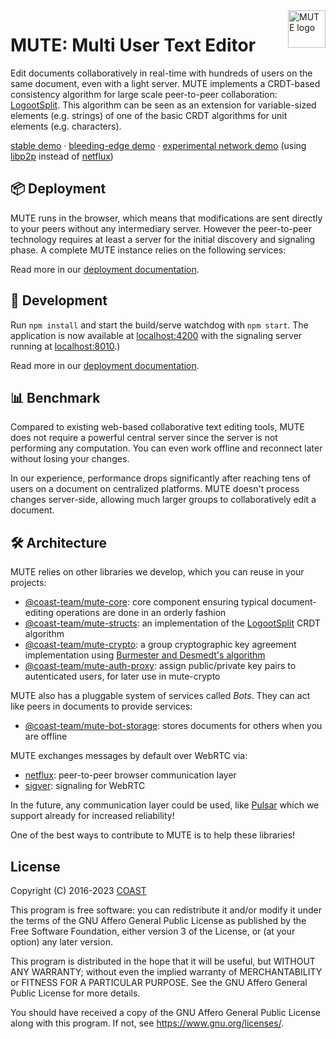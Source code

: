 <a href="https://gitlab.inria.fr/coast-team/mute/mute">
  <img src="https://gitlab.inria.fr/coast-team/mute/mute/-/raw/main/src/assets/images/icons/icon-512x512.png?inline=false" alt="MUTE logo" title="MUTE" align="right" height="60" />
</a>

# MUTE: Multi User Text Editor

Edit documents collaboratively in real-time with hundreds of users on the same document, even with a light server. MUTE implements a CRDT-based consistency algorithm for large scale peer-to-peer collaboration: [LogootSplit](https://github.com/coast-team/mute-structs#ref-1). This algorithm can be seen as an extension for variable-sized elements (e.g. strings) of one of the basic CRDT algorithms for unit elements (e.g. characters).

[stable demo](https://mutehost.loria.fr) · [bleeding-edge demo](https://mutehost.loria.fr:8004) · [experimental network demo](https://mutehost.loria.fr:8006) (using [libp2p](https://libp2p.io/) instead of [netflux](https://github.com/coast-team/netflux))

## :package: Deployment

MUTE runs in the browser, which means that modifications are sent directly to your peers without any intermediary server. However the peer-to-peer technology requires at least a server for the initial discovery and signaling phase. A complete MUTE instance relies on the following services:

Read more in our [deployment documentation](https://gitlab.inria.fr/coast-team/mute/mute/-/wikis/Deployment).

## :book: Development

Run `npm install` and start the build/serve watchdog with `npm start`. The application is now available at [localhost:4200](http://localhost:4200) with the signaling server running at [localhost:8010](http://localhost:8010).)

Read more in our [deployment documentation](https://gitlab.inria.fr/coast-team/mute/mute/-/wikis/Development).

## :bar_chart: Benchmark

Compared to existing web-based collaborative text editing tools, MUTE does not require a powerful central server since the server is not performing any computation. You can even work offline and reconnect later without losing your changes.

In our experience, performance drops significantly after reaching tens of users on a document on centralized platforms. MUTE doesn't process changes server-side, allowing much larger groups to collaboratively edit a document.

## :hammer_and_wrench: Architecture

MUTE relies on other libraries we develop, which you can reuse in your projects:

- [@coast-team/mute-core](https://gitlab.inria.fr/coast-team/mute/mute-modules/mute-core): core component ensuring typical document-editing operations are done in an orderly fashion
- [@coast-team/mute-structs](https://gitlab.inria.fr/coast-team/mute/mute-modules/mute-structs): an implementation of the [LogootSplit](https://gitlab.inria.fr/coast-team/mute/mute-modules/mute-structs#ref-1) CRDT algorithm
- [@coast-team/mute-crypto](https://gitlab.inria.fr/coast-team/mute/mute-modules/mute-crypto): a group cryptographic key agreement implementation using [Burmester and Desmedt's algorithm](https://gitlab.inria.fr/coast-team/mute/mute-modules/mute-crypto)
- [@coast-team/mute-auth-proxy](https://github.com/coast-team/mute-auth-proxy): assign public/private key pairs to autenticated users, for later use in mute-crypto

MUTE also has a pluggable system of services called *Bots*. They can act like peers in documents to provide
services:

- [@coast-team/mute-bot-storage](https://github.com/coast-team/mute-bot-storage): stores documents for others when you are offline

MUTE exchanges messages by default over WebRTC via:

- [netflux](https://github.com/coast-team/netflux): peer-to-peer browser communication layer
- [sigver](https://github.com/coast-team/sigver): signaling for WebRTC

In the future, any communication layer could be used, like [Pulsar](https://github.com/apache/pulsar) which we support already for increased reliability!

One of the best ways to contribute to MUTE is to help these libraries!

## License

Copyright (C) 2016-2023 [COAST](https://team.inria.fr/coast)

This program is free software: you can redistribute it and/or modify
it under the terms of the GNU Affero General Public License as published
by the Free Software Foundation, either version 3 of the License, or
(at your option) any later version.

This program is distributed in the hope that it will be useful,
but WITHOUT ANY WARRANTY; without even the implied warranty of
MERCHANTABILITY or FITNESS FOR A PARTICULAR PURPOSE. See the
GNU Affero General Public License for more details.

You should have received a copy of the GNU Affero General Public License
along with this program. If not, see <https://www.gnu.org/licenses/>.
